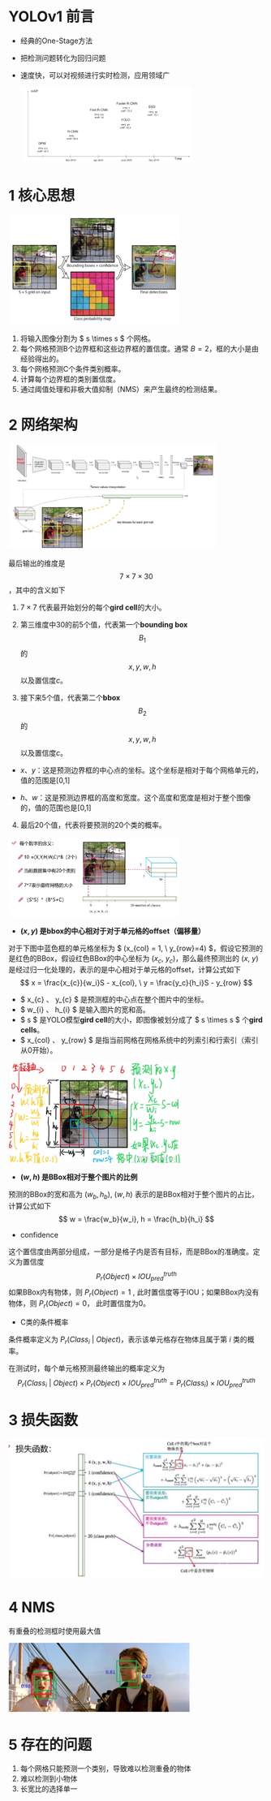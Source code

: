 # YOLOv1 前言

- 经典的One-Stage方法

- 把检测问题转化为回归问题

- 速度快，可以对视频进行实时检测，应用领域广

    <img src="../.assets/image-20230621144219581.png" alt="image-20230621144219581" style="zoom: 33%;" />



# 1 核心思想

<img src="../.assets/image-20230621144241211.png" alt="image-20230621144241211" style="zoom: 33%;" />

1. 将输入图像分割为 $ s \times s $ 个网格。
2. 每个网格预测B个边界框和这些边界框的置信度。通常 $B=2$，框的大小是由经验得出的。
3. 每个网格预测C个条件类别概率。
4. 计算每个边界框的类别置信度。
5. 通过阈值处理和非极大值抑制（NMS）来产生最终的检测结果。



# 2 网络架构

<img src="../.assets/image-20230621201230664.png" alt="image-20230621201230664" style="zoom: 40%;" />

最后输出的维度是 $$7 \times 7 \times 30$$，其中的含义如下

1. $7 \times 7$ 代表最开始划分的每个**gird cell**的大小。

2. 第三维度中30的前5个值，代表第一个**bounding box** $$B_{1}$$的 $$x, y, w, h$$ 以及置信度$c$。

3. 接下来5个值，代表第二个**bbox** $$B_{2}$$的 $$x, y, w, h$$ 以及置信度$c$。

- $x$、$y$：这是预测边界框的中心点的坐标。这个坐标是相对于每个网格单元的，值的范围是[0,1]

- $h$、$w$：这是预测边界框的高度和宽度。这个高度和宽度是相对于整个图像的，值的范围也是[0,1]

4. 最后20个值，代表将要预测的20个类的概率。

<img src="../.assets/image-20230621203413311.png" alt="image-20230621203413311" style="zoom: 33%;" />

- **$(x, y)$ 是bbox的中心相对于对于单元格的offset（偏移量）**

对于下图中蓝色框的单元格坐标为 $ (x_{col} = 1, \  y_{row}=4) $，假设它预测的是红色的BBox，假设红色BBox的中心坐标为  $(x_{c}, \  y_{c})$，那么最终预测出的 $(x,\  y)$ 是经过归一化处理的，表示的是中心相对于单元格的offset，计算公式如下
$$
x = \frac{x_{c}}{w_i}S - x_{col}, \ y = \frac{y_c}{h_i}S - y_{row}
$$


-  $ x_{c} $、$ y_{c} $ 是预测框的中心点在整个图片中的坐标。
-  $ w_{i} $、$ h_{i} $ 是输入图片的宽和高。
-  $ s $ 是YOLO模型**gird cell**的大小，即图像被划分成了 $ s \times s $ 个**gird cells**。
-  $ x_{col} $、$ y_{row} $ 是指当前网格在网格系统中的列索引和行索引（索引从0开始）。

<img src="../.assets/image-20230624155703465.png" alt="image-20230624155703465" style="zoom: 33%;" />

- **$(w, h)$ 是BBox相对于整个图片的比例**

 预测的BBox的宽和高为 $(w_b, h_b)$, $(w, h)$ 表示的是BBox相对于整个图片的占比，计算公式如下
$$
w = \frac{w_b}{w_i}, h = \frac{h_b}{h_i}
$$

- confidence

这个置信度由两部分组成，一部分是格子内是否有目标，而是BBox的准确度。定义为置信度 
$$
P_{r}(Object) \times IOU_{pred}^{truth}
$$
如果BBox内有物体，则 $P_r(Object) = 1$ , 此时置信度等于IOU；如果BBox内没有物体，则 $P_r(Object) = 0$， 此时置信度为0。

- C类的条件概率

条件概率定义为 $P_r(Class_i\ | \ Object)$，表示该单元格存在物体且属于第 $i$ 类的概率。

在测试时，每个单元格预测最终输出的概率定义为
$$
P_r(Class_i\ |\ Object) \times P_r(Object) \times IOU_{pred}^{truth} = P_r(Class_i) \times IOU_{pred}^{truth}
$$


# 3 损失函数

<img src="../.assets/image-20230621204557184.png" alt="image-20230621204557184" style="zoom: 50%;" />



# 4 NMS

有重叠的检测框时使用最大值

<img src="../.assets/image-20230622104350291.png" alt="image-20230622104350291" style="zoom:50%;" />



# 5 存在的问题

1. 每个网格只能预测一个类别，导致难以检测重叠的物体
2. 难以检测到小物体
3. 长宽比的选择单一

